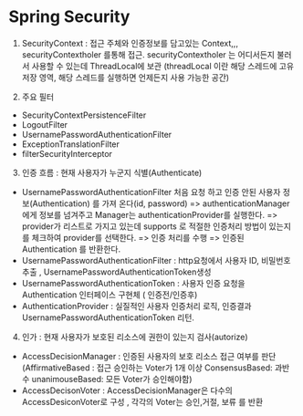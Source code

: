 # Spring Security

  
1. SecurityContext : 접근 주체와 인증정보를 담고있는 Context,,, securityContextholer 를통해 접근. securityContextholer 는 어디서든지 불러서 사용할 수 있는데 ThreadLocal에 보관 \(threadLocal 이란 해당 스레드에 고유 저장 영역, 해당 스레드를 실행하면 언제든지 사용 가능한 공간\)

2.  주요 필터

* SecurityContextPersistenceFilter
* LogoutFilter
* UsernamePasswordAuthenticationFilter
* ExceptionTranslationFilter
* filterSecurityInterceptor

3. 인증 흐름 : 현재 사용자가 누군지 식별\(Authenticate\)

*  UsernamePasswordAuthenticationFilter 처음 요청 하고 인증 안된 사용자 정보\(Authentication\) 를 가져 온다\(id, password\) =&gt; authenticationManager에게 정보를 넘겨주고 Manager는 authenticationProvider를 실행한다. =&gt; provider가 리스트로 가지고 있는데 supports 로 적절한 인증처리 방법이 있는지를 체크하여 provider를 선택한다. =&gt; 인증 처리를 수행 =&gt; 인증된 Authentication 를 반환한다.
*   UsernamePasswordAuthenticationFilter : http요청에서 사용자 ID, 비밀번호 추출 , UsernamePasswordAuthenticationToken생성
* UsernamePasswordAuthenticationToken : 사용자 인증 요청을 Authentication 인터페이스 구현체 \( 인증전/인증후\)
* AuthenticationProvider : 실질적인 사용자 인증처리 로직, 인증결과 UsernamePasswordAuthenticationToken 리턴.

4. 인가 : 현재 사용자가 보호된 리소스에 권한이 있는지 검사\(autorize\)

* AccessDecisionManager : 인증된 사용자의 보호 리소스 접근 여부를 판단\(AffirmativeBased : 접근 승인하는 Voter가 1개 이상                          ConsensusBased: 과반수                                                                  unanimouseBased: 모든 Voter가 승인해야함\)
* AccessDecisonVoter : AccessDecisionManager은 다수의 AccessDesiconVoter로 구성 , 각각의 Voter는 승인,거절, 보류 를 반환

